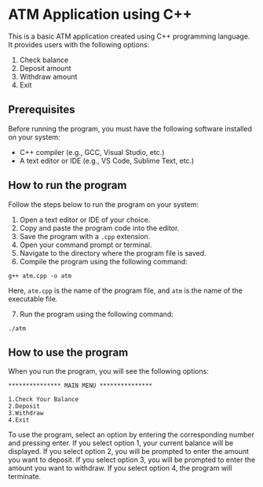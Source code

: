 # ATM Application using C++

This is a basic ATM application created using C++ programming language. It provides users with the following options: 

1. Check balance
2. Deposit amount
3. Withdraw amount
4. Exit

## Prerequisites
Before running the program, you must have the following software installed on your system:
- C++ compiler (e.g., GCC, Visual Studio, etc.)
- A text editor or IDE (e.g., VS Code, Sublime Text, etc.)

## How to run the program
Follow the steps below to run the program on your system:
1. Open a text editor or IDE of your choice.
2. Copy and paste the program code into the editor.
3. Save the program with a `.cpp` extension.
4. Open your command prompt or terminal.
5. Navigate to the directory where the program file is saved.
6. Compile the program using the following command:

```
g++ atm.cpp -o atm

```
Here, `atm.cpp` is the name of the program file, and `atm` is the name of the executable file.

7. Run the program using the following command:

```
./atm 
```

## How to use the program
When you run the program, you will see the following options:

```
*************** MAIN MENU ***************

1.Check Your Balance
2.Deposit
3.Withdraw
4.Exit

```

To use the program, select an option by entering the corresponding number and pressing enter. If you select option 1, your current balance will be displayed. If you select option 2, you will be prompted to enter the amount you want to deposit. If you select option 3, you will be prompted to enter the amount you want to withdraw. If you select option 4, the program will terminate.




